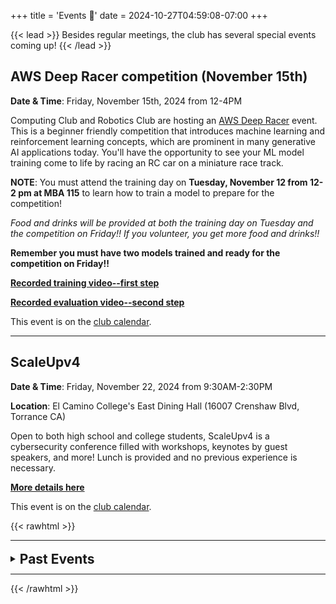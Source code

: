 +++
title = 'Events 🎂'
date = 2024-10-27T04:59:08-07:00
+++

{{< lead >}}
Besides regular meetings, the club has several special events coming up!
{{< /lead >}}

## AWS Deep Racer competition (November 15th)

**Date & Time**: Friday, November 15th, 2024 from 12-4PM

Computing Club and Robotics Club are hosting an [AWS Deep Racer](static/images/aws-deepracer-competition.png) event. This is a beginner friendly competition that introduces machine learning and reinforcement learning concepts, which are prominent in many generative AI applications today. You'll have the opportunity to see your ML model training come to life by racing an RC car on a miniature race track.

**NOTE**: You must attend the training day on __**Tuesday, November 12 from 12-2 pm at MBA 115**__ to learn how to train a model to prepare for the competition!

_Food and drinks will be provided at both the training day on Tuesday and the competition on Friday!! If you volunteer, you get more food and drinks!!_

**Remember you must have two models trained and ready for the competition on Friday!!**

**[Recorded training video--first step](https://drive.google.com/file/d/1UY2AV3j7wtVWxR9oTRMd0EPQORd6QBbr/view?usp=drive_link)**

**[Recorded evaluation video--second step](https://drive.google.com/file/d/1-4ahBE6UuZY1oZoL4rYu2FGnZSDtaYUl/view?usp=drive_link)**

This event is on the [club calendar](https://calendar.google.com/calendar/u/0?cid=MTZmMjk0YjY3NTc3NTA2NjQ3MDJkZjk0NjhhY2U1MmYyNTNlYTdjNTQxNjY0NjZiZjhhNWY0MTNjYjdiMTIzN0Bncm91cC5jYWxlbmRhci5nb29nbGUuY29t).

---

## ScaleUpv4

**Date & Time**: Friday, November 22, 2024 from 9:30AM-2:30PM

**Location**: El Camino College's East Dining Hall (16007 Crenshaw Blvd, Torrance CA)

Open to both high school and college students, ScaleUpv4 is a cybersecurity conference filled with workshops, keynotes by guest speakers, and more! Lunch is provided and no previous experience is necessary.

**[More details here](https://drive.google.com/file/d/1XV7_INOhMsHjafCVfx-FnktgCf8OJIwU/view?usp=sharing)**

This event is on the [club calendar](https://calendar.google.com/calendar/u/0?cid=MTZmMjk0YjY3NTc3NTA2NjQ3MDJkZjk0NjhhY2U1MmYyNTNlYTdjNTQxNjY0NjZiZjhhNWY0MTNjYjdiMTIzN0Bncm91cC5jYWxlbmRhci5nb29nbGUuY29t).


{{< rawhtml >}}
<hr />
<details>
<summary><h2 style="display: inline; position: relative; top: 3px;">Past Events</h2></summary>
{{< /rawhtml >}}


## Hack SC (USC Hackathon)

Club members will be attending [Hack SC](https://www.socaltechweek.com) to create projects with other participants. Hackathons are great for portfolio building and look great on resumes. Previous experience not required and completely beginner friendly!

**Date & Time**: November 8th-10th

This event is on the [club calendar](https://calendar.google.com/calendar/u/0?cid=MTZmMjk0YjY3NTc3NTA2NjQ3MDJkZjk0NjhhY2U1MmYyNTNlYTdjNTQxNjY0NjZiZjhhNWY0MTNjYjdiMTIzN0Bncm91cC5jYWxlbmRhci5nb29nbGUuY29t).

---

## GDSC Collaboration

**Date & Time**: Thursday, October 31st, 1:15-2:15pm, MBA 209

The Computing Club is collaborating with the GDSC ([Google Developers Student Club](https://developers.google.com/community/gdsc)) for a joint halloween 🎃 meeting!

The **agenda** will include:

- Useful guidelines for scouting potential employers
- Introduction to the STAR & UMPIRE methods for interview success
- In-person Behavioral & technical interview practice

Food and drinks will be provided!

This event is on the [club calendar](https://calendar.google.com/calendar/u/0?cid=MTZmMjk0YjY3NTc3NTA2NjQ3MDJkZjk0NjhhY2U1MmYyNTNlYTdjNTQxNjY0NjZiZjhhNWY0MTNjYjdiMTIzN0Bncm91cC5jYWxlbmRhci5nb29nbGUuY29t).

---

## Cerebral Hacks

**Date & Time**: October 12-13th @ Santa Monica

Club members will be attending [Cerebral Beach Hacks](https://hack.cerebralbeach.com) to hack on code related to AI. Hackathon and AI experience not required.

{{< rawhtml >}}
</details>
<hr />
{{< /rawhtml >}}
